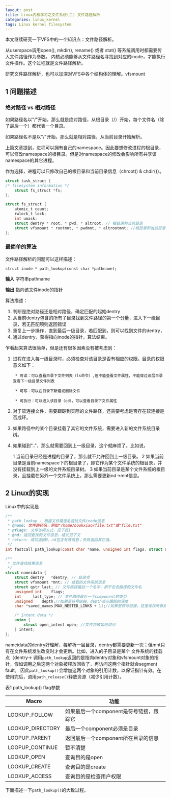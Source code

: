 ```yaml
---
layout: post
title: Linux内核学习之文件系统(二) 文件路径解析
categories: linux_kernel
tags: Linux kernel filesystem
---
```


本文继续研究一下VFS中的一个知识点：文件路径解析。

从userspace调用open(), mkdir(), rename() 或者 stat() 等系统调用时都需要传入文件路径作为参数。
内核必须能够从文件路径名寻找到对应的inode，才能执行文件操作。这个过程就是文件路径解析。

研究文件路径解析，也可以加深对VFS中各个结构体的理解。vfsmount

## 1 问题描述

### 绝对路径 vs 相对路径

如果路径名以"/"开始，那么就是绝对路径，从根目录（/）开始，每个文件名（除了最后一个）都代表一个目录。

如果路径名不是以"/"开始，那么就是相对路径，从当前目录开始解析。

上篇文章提到，进程可以拥有自己的namespace。因此要想修改进程的根目录，可以修改namespace的根目录。但是对namespace的修改会影响所有共享该namespace的其它进程。

作为选择，进程可以只修改自己的根目录和当前目录信息（chroot() & chdir()）。

```c
struct task_struct {
/* filesystem information */
    struct fs_struct *fs;
};

struct fs_struct {
    atomic_t count;
    rwlock_t lock;
    int umask;
    struct dentry * root, * pwd, * altroot; // 根目录和当前目录
    struct vfsmount * rootmnt, * pwdmnt, * altrootmnt; //根目录和当前目录挂载的文件系统
};
```

### 最简单的算法

文件路径解析的问题可以这样描述：

`struct inode * path_lookup(const char *pathname);`

**输入**
字符串pathname

**输出**
指向该文件inode的指针

算法描述：
1. 判断是绝对路径还是相对路径，确定匹配的起始dentry
2. 从当前dentry包含的所有子目录找到文件路径的第一个分量，进入下一级目录，若无匹配项则返回错误
3. 重复上一步操作，直到最后一级目录，若匹配到，则可以找到文件的dentry，
4. 通过dentry，获得指向inode的指针，算法结束。

乍看起来算法很简单，但是还有很多因素没有被考虑到：

1. 进程在进入每一级目录时，必须检查对该目录是否有相应的权限。目录的权限意义如下：
		
		* 可读：可以查看目录下文件列表（ls命令）,但不能查看文件属性，不能穿过该层目录查看下一级目录文件列表

    	* 可写：可以在目录下新建或删除文件

    	* 可执行：可以进入该目录（cd），可以查看目录下文件属性

2. 对于软连接文件，需要跟踪到实际的文件路径，还需要考虑是否存在软连接是否成环。
3. 如果路径中的某个目录挂载了其它的文件系统，需要进入新的文件系统目录树。
4. 如果碰到".."，那么就需要回到上一级目录，这个就麻烦了。比如说，
	
	1 当前目录已经是进程的目录了，那么就不允许回到上一级目录。
	2 如果当前目录是当前namespace下的根目录了，即它作为某个文件系统的根目录，并没有挂载到上一级的文件系统目录树。
	3 如果当前目录是某个文件系统的根目录，且挂载在另外一个文件系统上，那么需要更新nd->mnt信息。

## 2 Linux的实现

Linux中的实现是

```c
/**
 * path_lookup - 根据文件路径名查找文件inode信息
 * @name: 文件路径名，例如"/home/bookxiao/file.txt"或"file.txt"
 * @flags: 文件访问方式，见下表1
 * @nd: 返回查找的文件信息，格式见下文
 * return: 成功返回0，nd包含有效信息；失败返回其它值。
 */
int fastcall path_lookup(const char *name, unsigned int flags, struct nameidata *nd);

/**
 * 文件查找结果信息
 */
struct nameidata {
    struct dentry   *dentry; // 目录项
    struct vfsmount *mnt; // 挂载的文件系统信息
    struct qstr last; // 文件路径最后一个名字，即不包含路径的文件名
    unsigned int    flags;
    int     last_type; // 文件路径最后一个component的类型
    unsigned    depth;//如果是符号链接，depth表示跟踪的深度
    char *saved_names[MAX_NESTED_LINKS + 1];//如果是符号链接，这里保存所有跟踪的文件名称

    /* Intent data */
    union {
        struct open_intent open; //文件将被如何访问
    } intent;
};
```

nameidata的dentry好理解，每解析一层目录，dentry都需要更新一次；但mnt只有在文件系统发生改变时才会更新。比如，进入的子目录是某个
文件系统的挂载点（dentry->
调用`path_lookup`返回的是指向dentry对象和vfsmount对象的指针，假如调用之后这两个对象被释放回收了，再访问这两个指针就会segment fault。
因此`path_lookup()`会增加这两个对象的引用计数，以保证指针有效。在使用完后，调用`path_release()`释放资源（减少引用计数）。

表1 path_lookup() flag参数

| Macro | 功能 |
| ---- | ---- |
| LOOKUP_FOLLOW | 如果最后一个component是符号链接，跟踪它|
| LOOKUP_DIRECTORY | 最后一个component必须是目录 |
| LOOPUP_PARENT | 返回最后一个component所在目录的信息 |
| LOOPUP_CONTINUE | 暂不清楚 |
| LOOKUP_OPEN | 查询目的是open |
| LOOKUP_CREATE | 查询目的是create |
| LOOKUP_ACCESS | 查询目的是检查用户权限 |

下面描述一下`path_lookup()`的大致过程。
